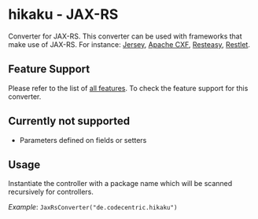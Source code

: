 # hikaku - JAX-RS

Converter for JAX-RS. This converter can be used with frameworks that make use of JAX-RS. For instance: [Jersey](https://jersey.github.io), [Apache CXF](http://cxf.apache.org), [Resteasy](https://resteasy.github.io), [Restlet](https://restlet.com/open-source/documentation/user-guide/2.3/extensions/jaxrs).

## Feature Support

Please refer to the list of [all features](../docs/features.md). To check the feature support for this converter.

## Currently not supported

* Parameters defined on fields or setters

## Usage

Instantiate the controller with a package name which will be scanned recursively for controllers.

_Example_: `JaxRsConverter("de.codecentric.hikaku")`